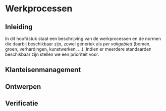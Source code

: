 # Werkprocessen


## Inleiding 
In dit hoofdstuk staat een beschrijving van de werkprocessen en de normen die daarbij beschikbaar zijn, zowel generiek als *per vakgebied* (bomen, groen, verhardingen, kunstwerken, ...). Indien er meerdere standaarden beschikbaar zijn stellen we een prioriteit voor.




## Klanteisenmanagement



## Ontwerpen




## Verificatie
